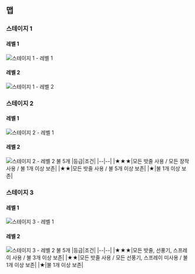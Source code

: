 ## 맵

### 스테이지 1
#### 레벨 1
![스테이지 1 - 레벨 1](./S1L1.png)
#### 레벨 2
![스테이지 1 - 레벨 2](./S1L2.png)

### 스테이지 2
#### 레벨 1
![스테이지 2 - 레벨 1](./S2L1.png)
#### 레벨 2
![스테이지 2 - 레벨 2](./S2L2.png)
불 5개
|등급|조건|
|--|--|
|★★★|모든 밧줄 사용 / 모든 장작 사용 / 불 1개 이상 보존|
|★★|모든 밧줄 사용 / 불 5개 이상 보존|
|★|불 1개 이상 보존|
### 스테이지 3
#### 레벨 1
![스테이지 3 - 레벨 1](./S3L1.png)
#### 레벨 2
![스테이지 3 - 레벨 2](./S3L2.png)
불 5개
|등급|조건|
|--|--|
|★★★|모든 밧줄, 선풍기, 스프레이 사용 / 불 3개 이상 보존|
|★★|모든 밧줄 사용 / 모든 선풍기, 스프레이 미사용 / 불 1개 이상 보존|
|★|불 1개 이상 보존|
